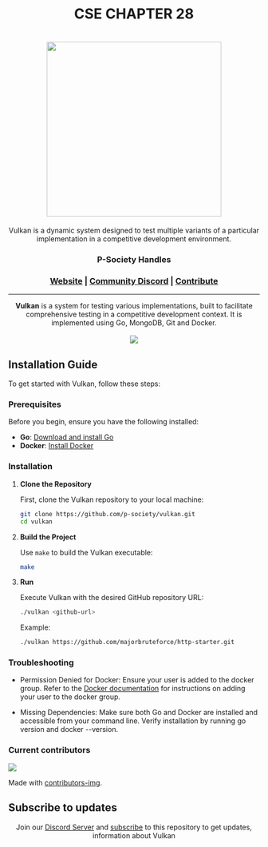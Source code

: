 <h1 align="center">
    CSE CHAPTER 28
</h1>

<h1 align="center">
    <img src="[https://github.com/user-attachments/assets/313d8a1c-53c9-41ac-a33d-5722a17992f6](https://cse-chapter-28.vercel.app/)" width="350">
</h1>

<div align="center">
    Vulkan is a dynamic system designed to test multiple variants of a particular implementation in a competitive development environment.
</div>

<div align="center">
    <h3>P-Society Handles</h3>
    <h3 align="center">
        <a href="https://dev-psoc.netlify.app/">Website</a>
        <span> | </span>
        <a href="https://discord.gg/UhmKJGMnan">Community Discord</a>
        <span> | </span>
        <a href="https://github.com/p-society/gc-server/blob/main/docs/CONTRIBUTING.md">Contribute</a>
    </h3>
</div>

----------------------------------------

<div align="center">
    <b>Vulkan</b> is a system for testing various implementations, built to facilitate comprehensive testing in a competitive development context. It is implemented using Go, MongoDB, Git and Docker.
</div>

<div align="center">
    <br/>
	<img src='https://skillicons.dev/icons?i=go,docker,git,mongodb' ></img>
</div>

## Installation Guide

To get started with Vulkan, follow these steps:

### Prerequisites

Before you begin, ensure you have the following installed:

- **Go**: [Download and install Go](https://golang.org/doc/install)
- **Docker**: [Install Docker](https://docs.docker.com/get-docker/)

### Installation

1. **Clone the Repository**

   First, clone the Vulkan repository to your local machine:

   ```bash
   git clone https://github.com/p-society/vulkan.git
   cd vulkan
   ```

2. **Build the Project**

    Use `make` to build the Vulkan executable:

    ```bash
    make
    ```

3. **Run**

    Execute Vulkan with the desired GitHub repository URL:

    ```bash
    ./vulkan <github-url>
    ```
    Example:

    ```bash
    ./vulkan https://github.com/majorbruteforce/http-starter.git
    ```

### Troubleshooting

- Permission Denied for Docker: Ensure your user is added to the docker group. Refer to the [Docker documentation](https://docs.docker.com/engine/install/linux-postinstall/) for instructions on adding your user to the docker group.

- Missing Dependencies: Make sure both Go and Docker are installed and accessible from your command line. Verify installation by running go version and docker --version.


### Current contributors <a name="Current contributors"></a>

<a href="https://github.com/p-society/vulkan/graphs/contributors">
    <img src="https://contributors-img.web.app/image?repo=p-society/vulkan" />
</a>

Made with [contributors-img](https://contributors-img.web.app).

## Subscribe to updates
<center>
	
Join our [Discord Server](https://discord.gg/UhmKJGMnan) and [subscribe](https://github.com/p-society/vulkan) to this repository  to get updates, information about Vulkan
    
</center>
